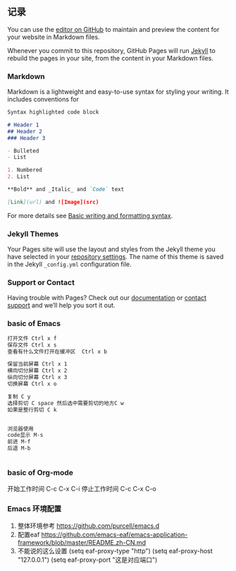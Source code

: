## 记录

You can use the [editor on GitHub](https://github.com/quinOvOSE/quinovose.github.io/edit/main/index.md) to maintain and preview the content for your website in Markdown files.

Whenever you commit to this repository, GitHub Pages will run [Jekyll](https://jekyllrb.com/) to rebuild the pages in your site, from the content in your Markdown files.

### Markdown

Markdown is a lightweight and easy-to-use syntax for styling your writing. It includes conventions for

```markdown
Syntax highlighted code block

# Header 1
## Header 2
### Header 3

- Bulleted
- List

1. Numbered
2. List

**Bold** and _Italic_ and `Code` text

[Link](url) and ![Image](src)
```

For more details see [Basic writing and formatting syntax](https://docs.github.com/en/github/writing-on-github/getting-started-with-writing-and-formatting-on-github/basic-writing-and-formatting-syntax).

### Jekyll Themes

Your Pages site will use the layout and styles from the Jekyll theme you have selected in your [repository settings](https://github.com/quinOvOSE/quinovose.github.io/settings/pages). The name of this theme is saved in the Jekyll `_config.yml` configuration file.

### Support or Contact

Having trouble with Pages? Check out our [documentation](https://docs.github.com/categories/github-pages-basics/) or [contact support](https://support.github.com/contact) and we’ll help you sort it out.

### basic of Emacs
```markdown
打开文件 Ctrl x f
保存文件 Ctrl x s
查看有什么文件打开在缓冲区  Ctrl x b

保留当前屏幕 Ctrl x 1
横向切分屏幕 Ctrl x 2
纵向切分屏幕 Ctrl x 3
切换屏幕 Ctrl x o

复制 C y
选择剪切 C space 然后选中需要剪切的地方C w
如果是整行剪切 C k 


浏览器使用
code显示 M-s
前进 M-f
后退 M-b



```
### basic of Org-mode
开始工作时间 C-c C-x C-i
停止工作时间 C-c C-x C-o


### Emacs 环境配置
1. 整体环境参考 https://github.com/purcell/emacs.d
2. 配置eaf https://github.com/emacs-eaf/emacs-application-framework/blob/master/README.zh-CN.md 
3. 不能说的这么设置
    (setq eaf-proxy-type "http")
    (setq eaf-proxy-host "127.0.0.1")
    (setq eaf-proxy-port "这是对应端口")
